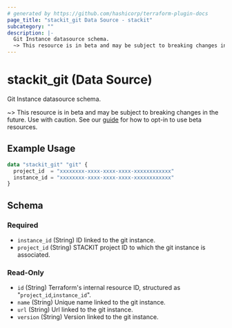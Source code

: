 ```yaml
---
# generated by https://github.com/hashicorp/terraform-plugin-docs
page_title: "stackit_git Data Source - stackit"
subcategory: ""
description: |-
  Git Instance datasource schema.
  ~> This resource is in beta and may be subject to breaking changes in the future. Use with caution. See our guide https://registry.terraform.io/providers/stackitcloud/stackit/latest/docs/guides/opting_into_beta_resources for how to opt-in to use beta resources.
---
```


# stackit_git (Data Source)

Git Instance datasource schema.

~> This resource is in beta and may be subject to breaking changes in the future. Use with caution. See our [guide](https://registry.terraform.io/providers/stackitcloud/stackit/latest/docs/guides/opting_into_beta_resources) for how to opt-in to use beta resources.

## Example Usage

```terraform
data "stackit_git" "git" {
  project_id  = "xxxxxxxx-xxxx-xxxx-xxxx-xxxxxxxxxxxx"
  instance_id = "xxxxxxxx-xxxx-xxxx-xxxx-xxxxxxxxxxxx"
}
```

<!-- schema generated by tfplugindocs -->
## Schema

### Required

- `instance_id` (String) ID linked to the git instance.
- `project_id` (String) STACKIT project ID to which the git instance is associated.

### Read-Only

- `id` (String) Terraform's internal resource ID, structured as "`project_id`,`instance_id`".
- `name` (String) Unique name linked to the git instance.
- `url` (String) Url linked to the git instance.
- `version` (String) Version linked to the git instance.
